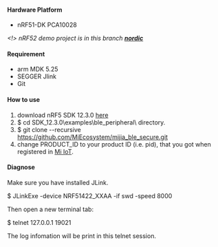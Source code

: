 #### Hardware Platform
* nRF51-DK PCA10028 

*<!> nRF52 demo project is in this branch [**nordic**](https://github.com/MiEcosystem/mijia_ble_secure/tree/nordic)*
#### Requirement
- arm MDK 5.25
- SEGGER Jlink
- Git

#### How to use

1. download nRF5 SDK 12.3.0 [here](https://www.nordicsemi.com/Software-and-Tools/Software/nRF5-SDK/Download#infotabs)
2. $ cd SDK_12.3.0\examples\ble_peripheral\ directory.
3. $ git clone --recursive https://github.com/MiEcosystem/mijia_ble_secure.git
3. change PRODUCT_ID to your product ID (i.e. pid), that you got when registered in [Mi IoT](https://iot.mi.com/index.html).

#### Diagnose

Make sure you have installed JLink.

$ JLinkExe -device NRF51422_XXAA -if swd -speed 8000

Then open a new terminal tab:

$ telnet 127.0.0.1 19021

The log infomation will be print in this telnet session.
